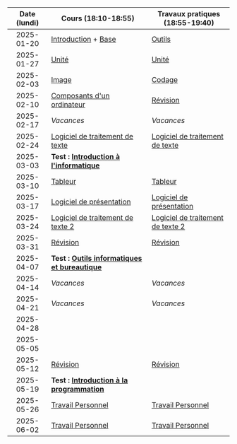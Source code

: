 | Date (lundi) | Cours (18:10-18:55)                                             | Travaux pratiques (18:55-19:40)                            |
| :----------: | --------------------------------------------------------------- | ---------------------------------------------------------- |
|  2025-01-20  | [Introduction](/docs/2c/intro) + [Base](/docs/2c/info/base)     | [Outils](/docs/2c/bure/outils)                             |
|  2025-01-27  | [Unité](/docs/2c/info/unite)                                    | [Unité](/docs/2c/info/unite)                               |
|  2025-02-03  | [Image](/docs/2c/info/image)                                    | [Codage](/docs/2c/info/codage)                             |
|  2025-02-10  | [Composants d'un ordinateur](/docs/2c/info/composant)           | [Révision](/docs/2c/info/revision)                         |
|  2025-02-17  | _Vacances_                                                      | _Vacances_                                                 |
|  2025-02-24  | [Logiciel de traitement de texte](/docs/2c/bure/texte)          | [Logiciel de traitement de texte](/docs/2c/bure/texte)     |
|  2025-03-03  | **Test : [Introduction à l'informatique](/docs/2c/info)**       |                                                            |
|  2025-03-10  | [Tableur](/docs/2c/bure/tableur)                                | [Tableur](/docs/2c/bure/tableur)                           |
|  2025-03-17  | [Logiciel de présentation](/docs/2c/bure/presentation)          | [Logiciel de présentation](/docs/2c/bure/presentation)     |
|  2025-03-24  | [Logiciel de traitement de texte 2](/docs/2c/bure/texte-2)      | [Logiciel de traitement de texte 2](/docs/2c/bure/texte-2) |
|  2025-03-31  | [Révision](/docs/2c/bure/revision)                              | [Révision](/docs/2c/bure/revision)                         |
|  2025-04-07  | **Test : [Outils informatiques et bureautique](/docs/2c/bure)** |                                                            |
|  2025-04-14  | _Vacances_                                                      | _Vacances_                                                 |
|  2025-04-21  | _Vacances_                                                      | _Vacances_                                                 |
|  2025-04-28  |                                                                 |                                                            |
|  2025-05-05  |                                                                 |                                                            |
|  2025-05-12  | [Révision](/docs/2c/prog/revision)                              | [Révision](/docs/2c/prog/revision)                         |
|  2025-05-19  | **Test : [Introduction à la programmation](/docs/2c/prog)**     |                                                            |
|  2025-05-26  | [Travail Personnel](/docs/2c/tpl)                               | [Travail Personnel](/docs/2c/tpl)                          |
|  2025-06-02  | [Travail Personnel](/docs/2c/tpl)                               | [Travail Personnel](/docs/2c/tpl)                          |
